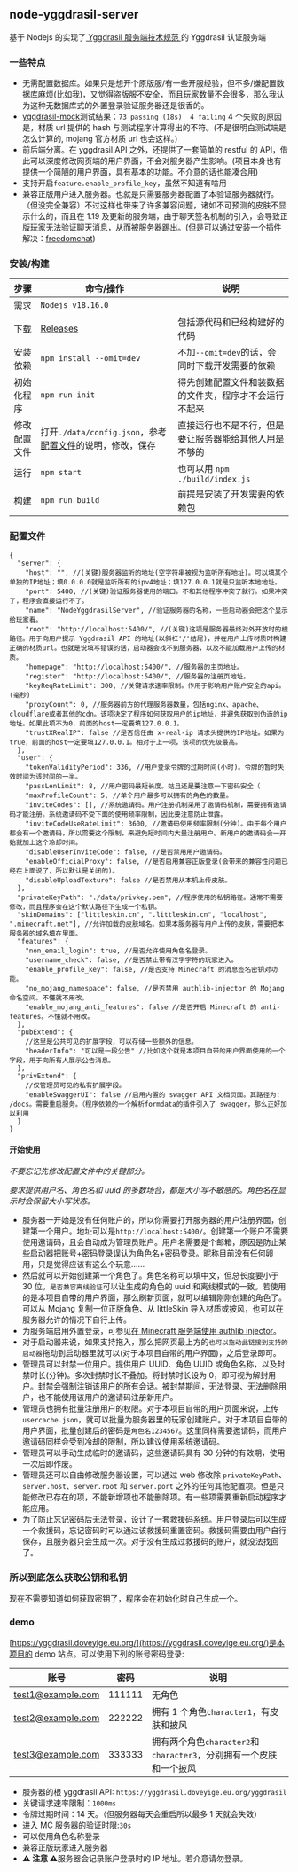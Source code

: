 ## node-yggdrasil-server

基于 Nodejs 的实现了[ Yggdrasil 服务端技术规范 ](https://github.com/yushijinhun/authlib-injector/wiki/Yggdrasil-%E6%9C%8D%E5%8A%A1%E7%AB%AF%E6%8A%80%E6%9C%AF%E8%A7%84%E8%8C%83)的 Yggdrasil 认证服务端

### 一些特点

- 无需配置数据库。如果只是想开个原版服/有一些开服经验，但不多/嫌配置数据库麻烦(比如我)，又觉得盗版服不安全，而且玩家数量不会很多，那么我认为这种无数据库式的外置登录验证服务器还是很香的。
- [yggdrasil-mock](https://github.com/yushijinhun/yggdrasil-mock)测试结果：`73 passing (18s)  4 failing` 4 个失败的原因是，材质 url 提供的 hash 与测试程序计算得出的不符。(不是很明白测试端是怎么计算的, mojang 官方材质 url 也会这样。)
- 前后端分离。在 yggdrasil API 之外，还提供了一套简单的 restful 的 API，借此可以深度修改网页端的用户界面，不会对服务器产生影响。(项目本身也有提供一个简陋的用户界面，具有基本的功能。不介意的话也能凑合用)
- 支持开启`feature.enable_profile_key`，虽然不知道有啥用
- 兼容正版用户进入服务器。也就是只需要服务器配置了本验证服务器就行。（但没完全兼容）不过这样也带来了许多兼容问题，诸如不可预测的皮肤不显示什么的，而且在 1.19 及更新的服务端，由于聊天签名机制的引入，会导致正版玩家无法验证聊天消息，从而被服务器踢出。(但是可以通过安装一个插件解决：[freedomchat](https://modrinth.com/plugin/freedomchat))

### 安装/构建

| 步骤         | 命令/操作                                                             | 说明                                                   |
| ------------ | --------------------------------------------------------------------- | ------------------------------------------------------ |
| 需求         | `Nodejs v18.16.0`                                                     |                                                        |
| 下载         | [Releases](https://github.com/yige233/nodeYggdrasil/releases/)        | 包括源代码和已经构建好的代码                           |
| 安装依赖     | `npm install --omit=dev`                                              | 不加`--omit=dev`的话，会同时下载开发需要的依赖         |
| 初始化程序   | `npm run init`                                                        | 得先创建配置文件和装数据的文件夹，程序才不会运行不起来 |
| 修改配置文件 | 打开`./data/config.json`，参考[配置文件](#配置文件)的说明，修改，保存 | 直接运行也不是不行，但是要让服务器能给其他人用是不够的 |
| 运行         | `npm start`                                                           | 也可以用 `npm ./build/index.js`                        |
| 构建         | `npm run build`                                                       | 前提是安装了开发需要的依赖包                           |

### 配置文件

```jsonc
{
  "server": {
    "host": "", //(关键)服务器监听的地址(空字符串被视为监听所有地址)。可以填某个单独的IP地址；填0.0.0.0就是监听所有的ipv4地址；填127.0.0.1就是只监听本地地址。
    "port": 5400, //(关键)验证服务器使用的端口。不和其他程序冲突了就行。如果冲突了，程序会直接运行不了。
    "name": "NodeYggdrasilServer", //验证服务器的名称，一些启动器会把这个显示给玩家看。
    "root": "http://localhost:5400/", //(关键)这项是服务器最终对外开放时的根路径。用于向用户提示 Yggdrasil API 的地址(以斜杠'/'结尾)，并在用户上传材质时构建正确的材质url。也就是说填写错误的话，启动器会找不到服务器，以及不能加载用户上传的材质。
    "homepage": "http://localhost:5400/", //服务器的主页地址。
    "register": "http://localhost:5400/", //服务器的注册页地址。
    "keyReqRateLimit": 300, //关键请求速率限制。作用于影响用户账户安全的api。(毫秒)
    "proxyCount": 0, //服务器前方的代理服务器数量，包括nginx、apache、cloudflare或者其他的cdn。该项决定了程序如何获取用户的ip地址，并避免获取到伪造的ip地址。如果此项不为0，前面的host一定要填127.0.0.1。
    "trustXRealIP": false //是否信任由 x-real-ip 请求头提供的IP地址。如果为true，前面的host一定要填127.0.0.1。相对于上一项，该项的优先级最高。
  },
  "user": {
    "tokenValidityPeriod": 336, //用户登录令牌的过期时间(小时)。令牌的暂时失效时间为该时间的一半。
    "passLenLimit": 8, //用户密码最短长度。姑且还是要注意一下密码安全（
    "maxProfileCount": 5, //单个用户最多可以拥有的角色的数量。
    "inviteCodes": [], //系统邀请码。用户注册机制采用了邀请码机制，需要拥有邀请码才能注册。系统邀请码不受下面的使用频率限制，因此要注意防止泄露。
    "inviteCodeUseRateLimit": 3600, //邀请码使用频率限制(分钟)。由于每个用户都会有一个邀请码，所以需要这个限制，来避免短时间内大量注册用户。新用户的邀请码会一开始就加上这个冷却时间。
    "disableUserInviteCode": false, //是否禁用用户邀请码。
    "enableOfficialProxy": false, //是否启用兼容正版登录(会带来的兼容性问题已经在上面说了，所以默认是关闭的)。
    "disableUploadTexture": false //是否禁用从本机上传皮肤。
  },
  "privateKeyPath": "./data/privkey.pem", //程序使用的私钥路径。通常不需要修改，而且程序会在这个默认路径下生成一个私钥。
  "skinDomains": ["littleskin.cn", ".littleskin.cn", "localhost", ".minecraft.net"], //允许加载的皮肤域名。如果本服务器有用户上传的皮肤，需要把本服务器的域名填在里面。
  "features": {
    "non_email_login": true, //是否允许使用角色名登录。
    "username_check": false, //是否禁止带有汉字字符的玩家进入。
    "enable_profile_key": false, //是否支持 Minecraft 的消息签名密钥对功能。
    "no_mojang_namespace": false, //是否禁用 authlib-injector 的 Mojang 命名空间。不懂就不用改。
    "enable_mojang_anti_features": false //是否开启 Minecraft 的 anti-features。不懂就不用改。
  },
  "pubExtend": {
    //这里是公共可见的扩展字段，可以存储一些额外的信息。
    "headerInfo": "可以是一段公告" //比如这个就是本项目自带的用户界面使用的一个字段，用于向所有人展示公告消息。
  },
  "privExtend": {
    //仅管理员可见的私有扩展字段。
    "enableSwaggerUI": false //启用内置的 swagger API 文档页面。其路径为: /docs。需要重启服务。（程序依赖的一个解析formdata的插件引入了 swagger，那么正好加以利用
  }
}
```

#### 开始使用

<i>不要忘记先修改配置文件中的关键部分。</i>

<i>要求提供用户名、角色名和 uuid 的多数场合，都是大小写不敏感的。角色名在显示时会保留大小写状态。</i>

- 服务器一开始是没有任何账户的，所以你需要打开服务器的用户注册界面，创建第一个用户。地址可以是`http://localhost:5400/`。创建第一个账户不需要使用邀请码，且会自动成为管理员账户。用户名需要是个邮箱，原因是防止某些启动器把账号+密码登录误认为角色名+密码登录。昵称目前没有任何卵用，只是觉得应该有这么个玩意……
- 然后就可以开始创建第一个角色了。角色名称可以填中文，但总长度要小于 30 位。`是否兼容离线验证`可以让生成的角色的 uuid 和离线模式的一致。若使用的是本项目自带的用户界面，那么刷新页面，就可以编辑刚刚创建的角色了。可以从 Mojang 复制一位正版角色、从 littleSkin 导入材质或披风，也可以在服务器允许的情况下自行上传。
- 为服务端启用外置登录，可参见[在 Minecraft 服务端使用 authlib injector](https://github.com/yushijinhun/authlib-injector/wiki/%E5%9C%A8-Minecraft-%E6%9C%8D%E5%8A%A1%E7%AB%AF%E4%BD%BF%E7%94%A8-authlib-injector)。
- 对于启动器来说，如果支持拖入，那么把网页最上方的`也可以拖动此链接到支持的启动器`拖动到启动器里就可以(对于本项目自带的用户界面)，之后登录即可。
- 管理员可以封禁一位用户。提供用户 UUID、角色 UUID 或角色名称，以及封禁时长(分钟)。多次封禁时长不叠加。将封禁时长设为 0，即可视为解封用户。封禁会强制注销该用户的所有会话。被封禁期间，无法登录、无法删除用户，也不能使用该用户的邀请码注册新用户。
- 管理员也拥有批量注册用户的权限。对于本项目自带的用户页面来说，上传`usercache.json`，就可以批量为服务器里的玩家创建账户。对于本项目自带的用户界面，批量创建后的密码是`角色名1234567`。这里同样需要邀请码，而用户邀请码同样会受到冷却的限制，所以建议使用系统邀请码。
- 管理员可以手动生成临时的邀请码，这些邀请码具有 30 分钟的有效期，使用一次后即作废。
- 管理员还可以自由修改服务器设置，可以通过 web 修改除 `privateKeyPath`、`server.host`、`server.root` 和 `server.port` 之外的任何其他配置项。但是只能修改已存在的项，不能新增项也不能删除项。有一些项需要重新启动程序才能应用。
- 为了防止忘记密码后无法登录，设计了一套救援码系统。用户登录后可以生成一个救援码，忘记密码时可以通过该救援码重置密码。救援码需要由用户自行保存，且服务器只会生成一次。对于没有生成过救援码的账户，就没法找回了。

### 所以到底怎么获取公钥和私钥

现在不需要知道如何获取密钥了，程序会在初始化时自己生成一个。

### demo

[https://yggdrasil.doveyige.eu.org/](https://yggdrasil.doveyige.eu.org/)是本项目的 demo 站点。可以使用下列的账号密码登录:

| 账号              | 密码   | 说明                                                               |
| ----------------- | ------ | ------------------------------------------------------------------ |
| test1@example.com | 111111 | 无角色                                                             |
| test2@example.com | 222222 | 拥有 1 个角色`character1`，有皮肤和披风                            |
| test3@example.com | 333333 | 拥有两个角色`character2`和`character3`，分别拥有一个皮肤和一个披风 |

- 服务器的根 yggdrasil API: `https://yggdrasil.doveyige.eu.org/yggdrasil`
- 关键请求速率限制：`1000ms`
- 令牌过期时间：14 天。（但服务器每天会重启所以最多 1 天就会失效）
- 进入 MC 服务器的验证时限:`30s`
- 可以使用角色名称登录
- 兼容正版玩家进入服务器
- **⚠️ 注意 ⚠️**服务器会记录账户登录时的 IP 地址。若介意请勿登录。
